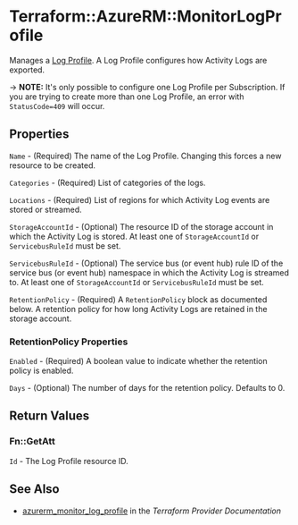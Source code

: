 # Terraform::AzureRM::MonitorLogProfile

Manages a [Log Profile](https://docs.microsoft.com/en-us/azure/monitoring-and-diagnostics/monitoring-overview-activity-logs#export-the-activity-log-with-a-log-profile). A Log Profile configures how Activity Logs are exported.

-> **NOTE:** It's only possible to configure one Log Profile per Subscription. If you are trying to create more than one Log Profile, an error with `StatusCode=409` will occur.

## Properties

`Name` - (Required) The name of the Log Profile. Changing this forces a
new resource to be created.

`Categories` - (Required) List of categories of the logs.

`Locations` - (Required) List of regions for which Activity Log events are stored or streamed.

`StorageAccountId` - (Optional) The resource ID of the storage account in which the Activity Log is stored. At least one of `StorageAccountId` or `ServicebusRuleId` must be set.

`ServicebusRuleId` - (Optional) The service bus (or event hub) rule ID of the service bus (or event hub) namespace in which the Activity Log is streamed to. At least one of `StorageAccountId` or `ServicebusRuleId` must be set.

`RetentionPolicy` - (Required) A `RetentionPolicy` block as documented below. A retention policy for how long Activity Logs are retained in the storage account.

### RetentionPolicy Properties

`Enabled` - (Required) A boolean value to indicate whether the retention policy is enabled.

`Days` - (Optional) The number of days for the retention policy. Defaults to 0.


## Return Values

### Fn::GetAtt

`Id` - The Log Profile resource ID.

## See Also

* [azurerm_monitor_log_profile](https://www.terraform.io/docs/providers/azurerm/r/monitor_log_profile.html) in the _Terraform Provider Documentation_